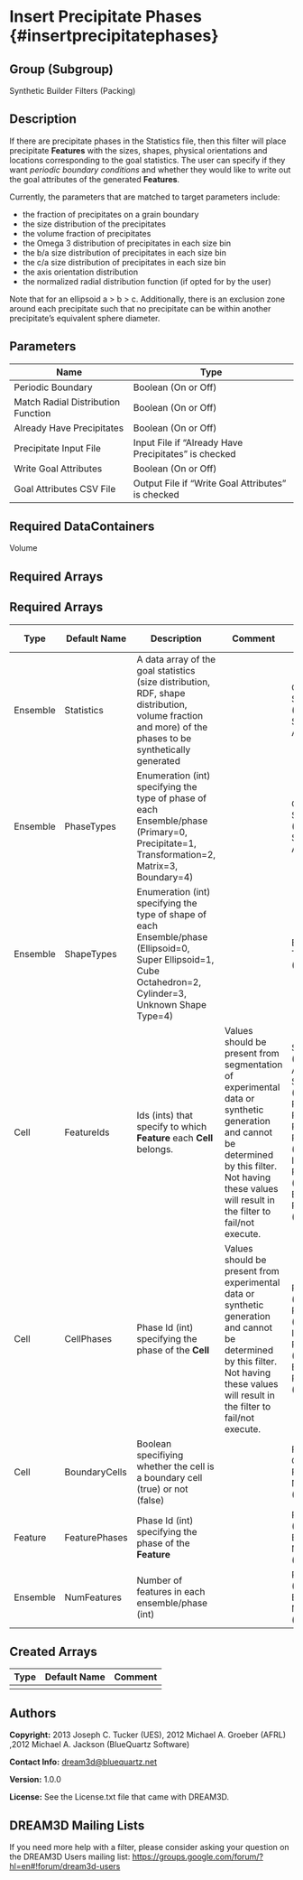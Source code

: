 Insert Precipitate Phases {#insertprecipitatephases}
======

## Group (Subgroup) ##
Synthetic Builder Filters (Packing)

## Description ##
If there are precipitate phases in the Statistics file, then this filter will place precipitate **Features** with the sizes, shapes, physical orientations and locations corresponding to the goal statistics.  The user can specify if they want *periodic boundary conditions* and whether they would like to write out the goal attributes of the generated **Features**. 

Currently, the parameters that are matched to target parameters include: 

<ul>
<li>the fraction of precipitates on a grain boundary</li>
<li>the size distribution of the precipitates</li>
<li>the volume fraction of precipitates</li>
<li>the Omega 3 distribution of precipitates in each size bin</li>
<li>the b/a size distribution of precipitates in each size bin </li>
<li>the c/a size distribution of precipitates in each size bin </li>
<li>the axis orientation distribution </li>
<li>the normalized radial distribution function (if opted for by the user) </li>
</ul>

Note that for an ellipsoid a > b > c. Additionally, there is an exclusion zone around each precipitate such that no precipitate can be within another precipitate’s equivalent sphere diameter. 



## Parameters ##

| Name | Type |
|------|------|
| Periodic Boundary | Boolean (On or Off) |
| Match Radial Distribution Function | Boolean (On or Off) |
| Already Have Precipitates | Boolean (On or Off) |
| Precipitate Input File | Input File if “Already Have Precipitates” is checked|
| Write Goal Attributes | Boolean (On or Off) |
| Goal Attributes CSV File | Output File if “Write Goal Attributes” is checked|

## Required DataContainers ##
Volume

## Required Arrays ##
## Required Arrays ##

| Type | Default Name | Description | Comment | Filters Known to Create Data |
|------|--------------|-------------|---------|-----|
| Ensemble | Statistics | A data array of the goal statistics (size distribution, RDF, shape distribution, volume fraction and more) of the phases to be synthetically generated |  | Generate Ensemble Statistics (Statistics), StatsGenerator Application |  
| Ensemble | PhaseTypes | Enumeration (int) specifying the type of phase of each Ensemble/phase (Primary=0, Precipitate=1, Transformation=2, Matrix=3, Boundary=4) |  | Generate Ensemble Statistics (Statistics), StatsGenerator Application |
| Ensemble | ShapeTypes |Enumeration (int) specifying the type of shape of each Ensemble/phase (Ellipsoid=0, Super Ellipsoid=1, Cube Octahedron=2, Cylinder=3, Unknown Shape Type=4)  |  | Establish Shape Types (SyntheticBuilding) |
| Cell | FeatureIds | Ids (ints) that specify to which **Feature** each **Cell** belongs. | Values should be present from segmentation of experimental data or synthetic generation and cannot be determined by this filter. Not having these values will result in the filter to fail/not execute. | Segment Features (Misorientation, C-Axis Misorientation, Scalar) (Reconstruction), Read Dx File (IO), Read Ph File (IO), Pack Primary Phases (SyntheticBuilding), Insert Precipitate Phases (SyntheticBuilding), Establish Matrix Phase (SyntheticBuilding) |
| Cell | CellPhases | Phase Id (int) specifying the phase of the **Cell** | Values should be present from experimental data or synthetic generation and cannot be determined by this filter. Not having these values will result in the filter to fail/not execute. | Read H5Ebsd File (IO), Pack Primary Phases (SyntheticBuilding), Insert Precipitate Phases (SyntheticBuilding), Establish Matrix Phase (SyntheticBuilding) |
| Cell | BoundaryCells | Boolean specifiying whether the cell is a boundary cell (true) or not (false)  |  | Find Boundary Cells (Generic), Find Feature Neighbors (Statistics) |
| Feature | FeaturePhases |Phase Id (int) specifying the phase of the **Feature**  |  | PackPrimaryPhases (Synthetic Building), Establish Matrix Phase (Synthetic Building)|
| Ensemble | NumFeatures | Number of features in each ensemble/phase (int) |  | PackPrimaryPhases (Synthetic Building), Establish Matrix Phase (Synthetic Building)|

## Created Arrays ##

| Type | Default Name | Comment |
|------|--------------|---------|
|  |  |  |

## Authors ##

**Copyright:** 2013 Joseph C. Tucker (UES), 2012 Michael A. Groeber (AFRL) ,2012 Michael A. Jackson (BlueQuartz Software)

**Contact Info:** dream3d@bluequartz.net

**Version:** 1.0.0

**License:**  See the License.txt file that came with DREAM3D.




## DREAM3D Mailing Lists ##

If you need more help with a filter, please consider asking your question on the DREAM3D Users mailing list:
https://groups.google.com/forum/?hl=en#!forum/dream3d-users


